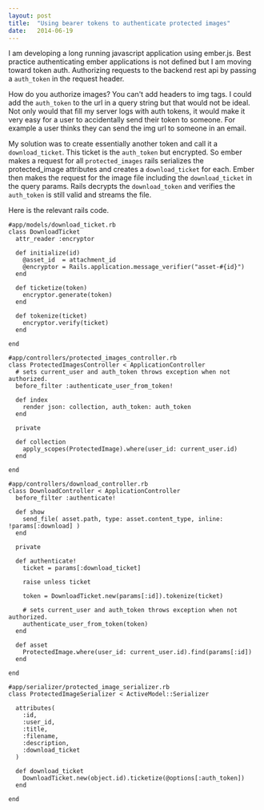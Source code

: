 ```yaml
---
layout: post
title:  "Using bearer tokens to authenticate protected images"
date:   2014-06-19
---
```


I am developing a long running javascript application using ember.js.  Best practice authenticating ember applications is not defined but I am moving toward token auth. Authorizing requests to the backend rest api by passing a `auth_token` in the request header.

How do you authorize images? You can't add headers to img tags.  I could add the `auth_token` to the url in a query string but that would not be ideal. Not only would that fill my server logs with auth tokens, it would make it very easy for a user to accidentally send their token to someone. For example a user thinks they can send the img url to someone in an email.

My solution was to create essentially another token and call it a `download_ticket`.  This ticket is the `auth_token` but encrypted.  So ember makes a request for all `protected_images` rails serializes the protected_image attributes and creates a `download_ticket` for each. Ember then makes the request for the image file including the `download_ticket` in the query params. Rails decrypts the `download_token` and verifies the `auth_token` is still valid and streams the file. 


Here is the relevant rails code.

```
#app/models/download_ticket.rb
class DownloadTicket 
  attr_reader :encryptor

  def initialize(id)
    @asset_id  = attachment_id
    @encryptor = Rails.application.message_verifier("asset-#{id}")
  end

  def ticketize(token)
    encryptor.generate(token)
  end

  def tokenize(ticket)
    encryptor.verify(ticket)
  end

end
```

```
#app/controllers/protected_images_controller.rb
class ProtectedImagesController < ApplicationController
  # sets current_user and auth_token throws exception when not authorized.
  before_filter :authenticate_user_from_token!
  
  def index
    render json: collection, auth_token: auth_token
  end
  
  private
  
  def collection
    apply_scopes(ProtectedImage).where(user_id: current_user.id)
  end
  
end
```

```
#app/controllers/download_controller.rb
class DownloadController < ApplicationController
  before_filter :authenticate!
  
  def show
    send_file( asset.path, type: asset.content_type, inline: !params[:download] )
  end
  
  private
  
  def authenticate!
    ticket = params[:download_ticket]
    
    raise unless ticket
    
    token = DownloadTicket.new(params[:id]).tokenize(ticket)
    
    # sets current_user and auth_token throws exception when not authorized.
    authenticate_user_from_token(token)
  end
  
  def asset
    ProtectedImage.where(user_id: current_user.id).find(params[:id])
  end
  
end
```

```
#app/serializer/protected_image_serializer.rb
class ProtectedImageSerializer < ActiveModel::Serializer
  
  attributes(
    :id, 
    :user_id, 
    :title,
    :filename,
    :description,
    :download_ticket
  )

  def download_ticket
    DownloadTicket.new(object.id).ticketize(@options[:auth_token])
  end

end

```


